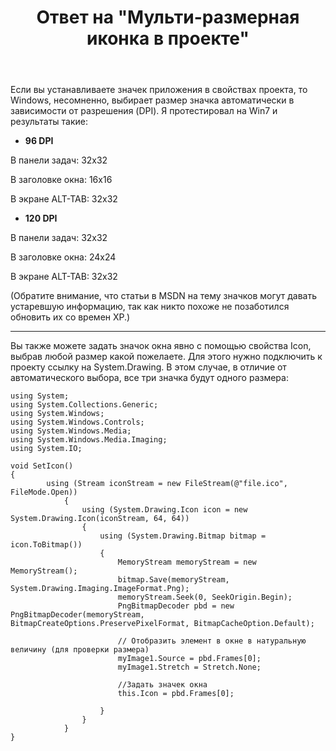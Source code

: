 ﻿---
title: "Ответ на \"Мульти-размерная иконка в проекте\""
se.owner.user_id: 240512
se.owner.display_name: "MSDN.WhiteKnight"
se.owner.link: "https://ru.stackoverflow.com/users/240512/msdn-whiteknight"
se.answer_id: 640887
se.question_id: 640657
se.post_type: answer
se.score: 4
se.is_accepted: True
---
<p>Если вы устанавливаете значек приложения в свойствах проекта, то Windows, несомненно, выбирает размер значка автоматически в зависимости от разрешения (DPI). Я протестировал на Win7 и результаты такие:</p>

<ul>
<li><strong>96 DPI</strong></li>
</ul>

<p>В панели задач: 32x32</p>

<p>В заголовке окна: 16x16</p>

<p>В экране ALT-TAB: 32x32</p>

<ul>
<li><strong>120 DPI</strong></li>
</ul>

<p>В панели задач: 32x32</p>

<p>В заголовке окна: 24x24</p>

<p>В экране ALT-TAB: 32x32</p>

<p>(Обратите внимание, что статьи в MSDN на тему значков могут давать устаревшую информацию, так как никто похоже не позаботился обновить их со времен ХР.)</p>

<hr>

<p>Вы также можете задать значок окна явно с помощью свойства Icon, выбрав любой размер какой пожелаете. Для этого нужно подключить к проекту ссылку на System.Drawing. В этом случае, в отличие от автоматического выбора, все три значка будут одного размера:</p>

<pre><code>using System;
using System.Collections.Generic;
using System.Windows;
using System.Windows.Controls;
using System.Windows.Media;
using System.Windows.Media.Imaging;
using System.IO;

void SetIcon()
{
        using (Stream iconStream = new FileStream(@"file.ico", FileMode.Open))
            {
                using (System.Drawing.Icon icon = new System.Drawing.Icon(iconStream, 64, 64))
                {
                    using (System.Drawing.Bitmap bitmap = icon.ToBitmap())
                    {
                        MemoryStream memoryStream = new MemoryStream();
                        bitmap.Save(memoryStream, System.Drawing.Imaging.ImageFormat.Png);
                        memoryStream.Seek(0, SeekOrigin.Begin);
                        PngBitmapDecoder pbd = new PngBitmapDecoder(memoryStream, BitmapCreateOptions.PreservePixelFormat, BitmapCacheOption.Default);

                        // Отобразить элемент в окне в натуральную величину (для проверки размера)                        
                        myImage1.Source = pbd.Frames[0];
                        myImage1.Stretch = Stretch.None;

                        //Задать значек окна
                        this.Icon = pbd.Frames[0];

                    }
                }
            }
}
</code></pre>
